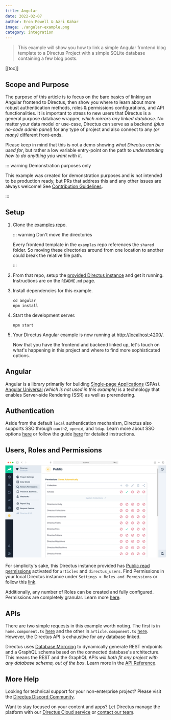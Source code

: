 ```yaml
---
title: Angular
date: 2022-02-07
author: Eron Powell & Azri Kahar
image: ./angular-example.png
category: integration
---
```


> This example will show you how to link a simple Angular frontend blog template to a Directus Project with a simple SQLite database containing a few blog posts.

[[toc]]

## Scope and Purpose

The purpose of this article is to focus on the bare basics of linking an Angular frontend to Directus, then show you where to learn about more robust authentication methods, roles & permissions configurations, and API functionalities. It is important to stress to new users that Directus is a general purpose database wrapper, _which mirrors any linked database_. No matter your data model or use-case, Directus can serve as a backend _(plus no-code admin panel)_ for any type of project and also connect to any _(or many)_ different front-ends.

Please keep in mind that this is not a demo showing _what Directus can be used for_, but rather a low variable entry-point on the path to _understanding how to do anything you want with it_.

::: warning Demonstration purposes only

This example was created for demonstration purposes and is not intended to be production ready, but PRs that address this and any other issues are always welcome! See [Contribution Guidelines](https://docs.directus.io/contributing/introduction/).

:::

## Setup

1. Clone the [examples repo](https://github.com/directus/examples).

   ::: warning Don't move the directories

   Every frontend template in the `examples` repo references the `shared` folder. So moving these directories around from one location to another could break the relative file path.

   :::

2. From that repo, setup the [provided Directus instance](https://github.com/directus/examples/tree/main/directus) and get it running. Instructions are on the `README.md` page.

3. Install dependencies for this example.

   ```
   cd angular
   npm install
   ```

4. Start the development server.

   ```
   npm start
   ```

5. Your Directus Angular example is now running at <http://localhost:4200/>.

   Now that you have the frontend and backend linked up, let's touch on what's happening in this project and where to find more sophisticated options.

## Angular

Angular is a library primarily for building [Single-page Applications](https://angular.io/) (SPAs). [Angular Universal](https://angular.io/guide/universal) _(which is not used in this example)_ is a technology that enables Server-side Rendering (SSR) as well as prerendering.

## Authentication

Aside from the default `local` authentication mechanism, Directus also supports SSO through `oauth2`, `openid`, and `ldap`. Learn more about SSO options [here](https://docs.directus.io/configuration/config-options/#authentication) or follow the guide [here](https://docs.directus.io/configuration/sso/) for detailed instructions.

## Users, Roles and Permissions

![Directus Permissions](roles-and-permissions-20220204A.webp)

For simplicity's sake, this Directus instance provided has [Public read permissions](https://docs.directus.io/getting-started/quickstart/#_6-set-role-public-permissions) activated for `articles` and `directus_users`. Find Permissions in your local Directus instance under `Settings > Roles and Permissions` or follow this [link](http://localhost:8055/admin/settings/roles/public).

Additionally, any number of Roles can be created and fully configured. Permissions are completely granular. Learn more [here](https://docs.directus.io/configuration/users-roles-permissions/).

## APIs

There are two simple requests in this example worth noting. The first is in `home.component.ts` [here](https://github.com/directus/examples/blob/main/angular/src/app/pages/home/home.component.ts) and the other in `article.component.ts` [here](https://github.com/directus/examples/blob/main/angular/src/app/pages/article/article.component.ts). However, the Directus API is exhaustive for any database linked.

Directus uses [Database Mirroring](https://docs.directus.io/getting-started/introduction/#database-mirroring) to dynamically generate REST endpoints and a GraphQL schema based on the connected database's architecture. This means the REST and the GraphQL APIs _will both fit any project with any database schema, out of the box_. Learn more in the [API Reference](https://docs.directus.io/reference/introduction/).

## More Help

Looking for technical support for your non-enterprise project? Please visit the [Directus Discord Community](https://directus.chat/).

Want to stay focused on your content and apps? Let Directus manage the platform with our [Directus Cloud service](https://directus.io/pricing/) or [contact our team](https://directus.io/contact/).
